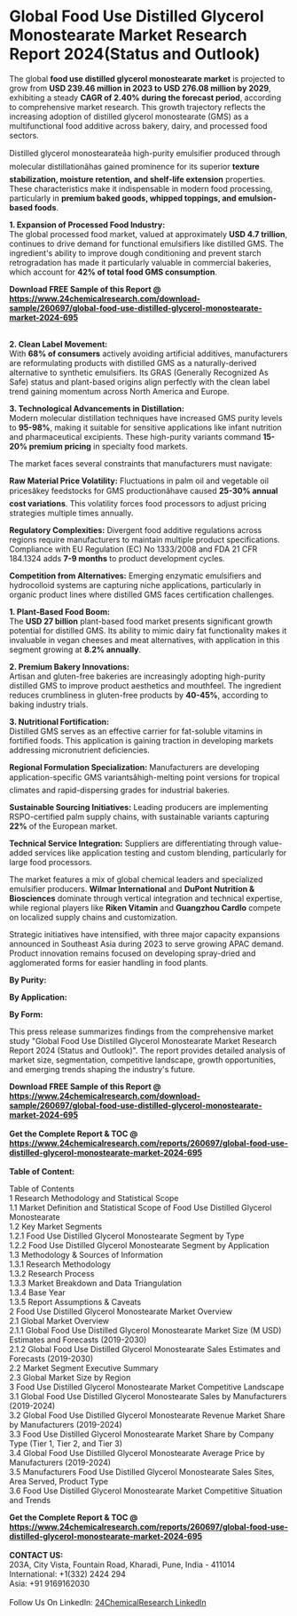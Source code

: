 <h1>Global Food Use Distilled Glycerol Monostearate Market Research Report 2024(Status and Outlook)</h1><p>The global <strong>food use distilled glycerol monostearate market</strong> is projected to grow from <strong>USD 239.46 million in 2023 to USD 276.08 million by 2029</strong>, exhibiting a steady <strong>CAGR of 2.40% during the forecast period</strong>, according to comprehensive market research. This growth trajectory reflects the increasing adoption of distilled glycerol monostearate (GMS) as a multifunctional food additive across bakery, dairy, and processed food sectors.</p><p>Distilled glycerol monostearateâa high-purity emulsifier produced through molecular distillationâhas gained prominence for its superior <strong>texture stabilization, moisture retention, and shelf-life extension</strong> properties. These characteristics make it indispensable in modern food processing, particularly in <strong>premium baked goods, whipped toppings, and emulsion-based foods</strong>.</p><p><strong>1. Expansion of Processed Food Industry:</strong><br>
The global processed food market, valued at approximately <strong>USD 4.7 trillion</strong>, continues to drive demand for functional emulsifiers like distilled GMS. The ingredient's ability to improve dough conditioning and prevent starch retrogradation has made it particularly valuable in commercial bakeries, which account for <strong>42% of total food GMS consumption</strong>.</p><div><b>Download FREE Sample of this Report @ 
            <a href="https://www.24chemicalresearch.com/download-sample/260697/global-food-use-distilled-glycerol-monostearate-market-2024-695">
            https://www.24chemicalresearch.com/download-sample/260697/global-food-use-distilled-glycerol-monostearate-market-2024-695</a></b></div><br><p><strong>2. Clean Label Movement:</strong><br>
With <strong>68% of consumers</strong> actively avoiding artificial additives, manufacturers are reformulating products with distilled GMS as a naturally-derived alternative to synthetic emulsifiers. Its GRAS (Generally Recognized As Safe) status and plant-based origins align perfectly with the clean label trend gaining momentum across North America and Europe.</p><p><strong>3. Technological Advancements in Distillation:</strong><br>
Modern molecular distillation techniques have increased GMS purity levels to <strong>95-98%</strong>, making it suitable for sensitive applications like infant nutrition and pharmaceutical excipients. These high-purity variants command <strong>15-20% premium pricing</strong> in specialty food markets.</p><p>The market faces several constraints that manufacturers must navigate:</p><p><strong>Raw Material Price Volatility:</strong> Fluctuations in palm oil and vegetable oil pricesâkey feedstocks for GMS productionâhave caused <strong>25-30% annual cost variations</strong>. This volatility forces food processors to adjust pricing strategies multiple times annually.</p><p><strong>Regulatory Complexities:</strong> Divergent food additive regulations across regions require manufacturers to maintain multiple product specifications. Compliance with EU Regulation (EC) No 1333/2008 and FDA 21 CFR 184.1324 adds <strong>7-9 months</strong> to product development cycles.</p><p><strong>Competition from Alternatives:</strong> Emerging enzymatic emulsifiers and hydrocolloid systems are capturing niche applications, particularly in organic product lines where distilled GMS faces certification challenges.</p><p><strong>1. Plant-Based Food Boom:</strong><br>
The <strong>USD 27 billion</strong> plant-based food market presents significant growth potential for distilled GMS. Its ability to mimic dairy fat functionality makes it invaluable in vegan cheeses and meat alternatives, with application in this segment growing at <strong>8.2% annually</strong>.</p><p><strong>2. Premium Bakery Innovations:</strong><br>
Artisan and gluten-free bakeries are increasingly adopting high-purity distilled GMS to improve product aesthetics and mouthfeel. The ingredient reduces crumbliness in gluten-free products by <strong>40-45%</strong>, according to baking industry trials.</p><p><strong>3. Nutritional Fortification:</strong><br>
Distilled GMS serves as an effective carrier for fat-soluble vitamins in fortified foods. This application is gaining traction in developing markets addressing micronutrient deficiencies.</p><p><strong>Regional Formulation Specialization:</strong> Manufacturers are developing application-specific GMS variantsâhigh-melting point versions for tropical climates and rapid-dispersing grades for industrial bakeries.</p><p><strong>Sustainable Sourcing Initiatives:</strong> Leading producers are implementing RSPO-certified palm supply chains, with sustainable variants capturing <strong>22%</strong> of the European market.</p><p><strong>Technical Service Integration:</strong> Suppliers are differentiating through value-added services like application testing and custom blending, particularly for large food processors.</p><p>The market features a mix of global chemical leaders and specialized emulsifier producers. <strong>Wilmar International</strong> and <strong>DuPont Nutrition &amp; Biosciences</strong> dominate through vertical integration and technical expertise, while regional players like <strong>Riken Vitamin</strong> and <strong>Guangzhou Cardlo</strong> compete on localized supply chains and customization.</p><p>Strategic initiatives have intensified, with three major capacity expansions announced in Southeast Asia during 2023 to serve growing APAC demand. Product innovation remains focused on developing spray-dried and agglomerated forms for easier handling in food plants.</p><p><strong>By Purity:</strong></p><p><strong>By Application:</strong></p><p><strong>By Form:</strong></p><p>This press release summarizes findings from the comprehensive market study "Global Food Use Distilled Glycerol Monostearate Market Research Report 2024 (Status and Outlook)". The report provides detailed analysis of market size, segmentation, competitive landscape, growth opportunities, and emerging trends shaping the industry's future.</p><div><b>Download FREE Sample of this Report @ 
            <a href="https://www.24chemicalresearch.com/download-sample/260697/global-food-use-distilled-glycerol-monostearate-market-2024-695">
            https://www.24chemicalresearch.com/download-sample/260697/global-food-use-distilled-glycerol-monostearate-market-2024-695</a></b></div><br><div><b>Get the Complete Report & TOC @ 
            <a href="https://www.24chemicalresearch.com/reports/260697/global-food-use-distilled-glycerol-monostearate-market-2024-695">
            https://www.24chemicalresearch.com/reports/260697/global-food-use-distilled-glycerol-monostearate-market-2024-695</a></b></div><br>
            <b>Table of Content:</b><p>Table of Contents<br />
1 Research Methodology and Statistical Scope<br />
1.1 Market Definition and Statistical Scope of Food Use Distilled Glycerol Monostearate<br />
1.2 Key Market Segments<br />
1.2.1 Food Use Distilled Glycerol Monostearate Segment by Type<br />
1.2.2 Food Use Distilled Glycerol Monostearate Segment by Application<br />
1.3 Methodology & Sources of Information<br />
1.3.1 Research Methodology<br />
1.3.2 Research Process<br />
1.3.3 Market Breakdown and Data Triangulation<br />
1.3.4 Base Year<br />
1.3.5 Report Assumptions & Caveats<br />
2 Food Use Distilled Glycerol Monostearate Market Overview<br />
2.1 Global Market Overview<br />
2.1.1 Global Food Use Distilled Glycerol Monostearate Market Size (M USD) Estimates and Forecasts (2019-2030)<br />
2.1.2 Global Food Use Distilled Glycerol Monostearate Sales Estimates and Forecasts (2019-2030)<br />
2.2 Market Segment Executive Summary<br />
2.3 Global Market Size by Region<br />
3 Food Use Distilled Glycerol Monostearate Market Competitive Landscape<br />
3.1 Global Food Use Distilled Glycerol Monostearate Sales by Manufacturers (2019-2024)<br />
3.2 Global Food Use Distilled Glycerol Monostearate Revenue Market Share by Manufacturers (2019-2024)<br />
3.3 Food Use Distilled Glycerol Monostearate Market Share by Company Type (Tier 1, Tier 2, and Tier 3)<br />
3.4 Global Food Use Distilled Glycerol Monostearate Average Price by Manufacturers (2019-2024)<br />
3.5 Manufacturers Food Use Distilled Glycerol Monostearate Sales Sites, Area Served, Product Type<br />
3.6 Food Use Distilled Glycerol Monostearate Market Competitive Situation and Trends<br />
</p><div><b>Get the Complete Report & TOC @ 
            <a href="https://www.24chemicalresearch.com/reports/260697/global-food-use-distilled-glycerol-monostearate-market-2024-695">
            https://www.24chemicalresearch.com/reports/260697/global-food-use-distilled-glycerol-monostearate-market-2024-695</a></b></div><br><b>CONTACT US:</b><br>
            203A, City Vista, Fountain Road, Kharadi, Pune, India - 411014<br>
            International: +1(332) 2424 294<br>
            Asia: +91 9169162030 <br><br>
            Follow Us On LinkedIn: <a href="https://www.linkedin.com/company/24chemicalresearch/">24ChemicalResearch LinkedIn</a>